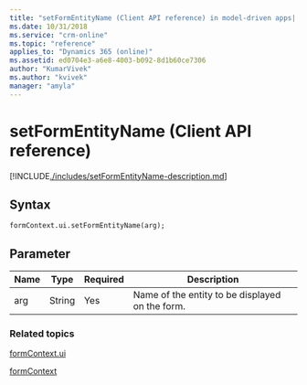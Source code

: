 ```yaml
---
title: "setFormEntityName (Client API reference) in model-driven apps| MicrosoftDocs"
ms.date: 10/31/2018
ms.service: "crm-online"
ms.topic: "reference"
applies_to: "Dynamics 365 (online)"
ms.assetid: ed0704e3-a6e8-4003-b092-8d1b60ce7306
author: "KumarVivek"
ms.author: "kvivek"
manager: "amyla"
---
```

# setFormEntityName (Client API reference)



[!INCLUDE[./includes/setFormEntityName-description.md](./includes/setFormEntityName-description.md)]

## Syntax

`formContext.ui.setFormEntityName(arg);`

## Parameter

|Name|Type|Required|Description|
|--|--|--|--|
|arg|String|Yes|Name of the entity to be displayed on the form.|

### Related topics

[formContext.ui](../formContext-ui.md)

[formContext](../../clientapi-form-context.md)

